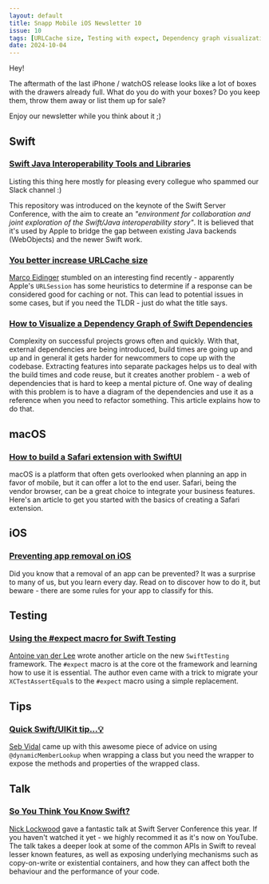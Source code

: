 ```yaml
---
layout: default
title: Snapp Mobile iOS Newsletter 10
issue: 10
tags: [URLCache size, Testing with expect, Dependency graph visualization, Preventing app removals]
date: 2024-10-04
---
```


Hey!

The aftermath of the last iPhone / watchOS release looks like a lot of boxes with the drawers already full. What do you do with your boxes? Do you keep them, throw them away or list them up for sale?

Enjoy our newsletter while you think about it ;)

## Swift

### [Swift Java Interoperability Tools and Libraries](https://github.com/swiftlang/swift-java)

Listing this thing here mostly for pleasing every collegue who spammed our Slack channel :)

This repository was introduced on the keynote of the Swift Server Conference, with the aim to create an _"environment for collaboration and joint exploration of the Swift/Java interoperability story"_. It is believed that it's used by Apple to bridge the gap between existing Java backends (WebObjects) and the newer Swift work.

### [You better increase URLCache size](https://blog.eidinger.info/you-better-increase-urlcache-size)

[Marco Eidinger](https://hashnode.com/@MarcoEidinger) stumbled on an interesting find recently - apparently Apple's `URLSession` has some heuristics to determine if a response can be considered good for caching or not. This can lead to potential issues in some cases, but if you need the TLDR - just do what the title says.

### [How to Visualize a Dependency Graph of Swift Dependencies](https://dandylyons.github.io/posts/swift-dependency-graph-visualization/)

Complexity on successful projects grows often and quickly. With that, external dependencies are being introduced, build times are going up and up and in general it gets harder for newcommers to cope up with the codebase. Extracting features into separate packages helps us to deal with the build times and code reuse, but it creates another problem - a web of dependencies that is hard to keep a mental picture of. One way of dealing with this problem is to have a diagram of the dependencies and use it as a reference when you need to refactor something. This article explains how to do that.

## macOS

### [How to build a Safari extension with SwiftUI](https://www.polpiella.dev/safari-extensions-swiftui)

macOS is a platform that often gets overlooked when planning an app in favor of mobile, but it can offer a lot to the end user. Safari, being the vendor browser, can be a great choice to integrate your business features. Here's an article to get you started with the basics of creating a Safari extension.

## iOS

### [Preventing app removal on iOS](https://tinycoder.pika.page/posts/preventing-app-removal-on-ios)

Did you know that a removal of an app can be prevented? It was a surprise to many of us, but you learn every day. Read on to discover how to do it, but beware - there are some rules for your app to classify for this.

## Testing

### [Using the #expect macro for Swift Testing](https://www.avanderlee.com/swift-testing/expect-macro/)

[Antoine van der Lee](https://x.com/twannl) wrote another article on the new `SwiftTesting` framework. The `#expect` macro is at the core ot the framework and learning how to use it is essential. The author even came with a trick to migrate your `XCTestAssertEqual`s to the `#expect` macro using a simple replacement.

## Tips

### [Quick Swift/UIKit tip...💡](https://x.com/SebJVidal/status/1841769966833475787)

[Seb Vidal](https://x.com/SebJVidal) came up with this awesome piece of advice on using `@dynamicMemberLookup` when wrapping a class but you need the wrapper to expose the methods and properties of the wrapped class.

## Talk

### [So You Think You Know Swift?](https://youtu.be/smkRzwANNQ8?si=rBYiZh1iRJ3JAlqR)

[Nick Lockwood](https://mastodon.social/@nicklockwood) gave a fantastic talk at Swift Server Conference this year. If you haven't watched it yet - we highly recommed it as it's now on YouTube. The talk takes a deeper look at some of the common APIs in Swift to reveal lesser known features, as well as exposing underlying mechanisms such as copy-on-write or existential containers, and how they can affect both the behaviour and the performance of your code.

